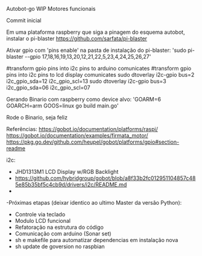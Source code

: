 Autobot-go WIP
Motores funcionais

Commit inicial

Em uma plataforma raspberry que siga a pinagem do esquema autobot, instalar o pi-blaster
https://github.com/sarfata/pi-blaster

Ativar gpio com 'pins enable' na pasta de instalação do pi-blaster:
'sudo pi-blaster --gpio 17,18,16,19,13,20,12,21,22,5,23,4,24,25,26,27'

#transform gpio pins into i2c pins to arduino comunicates
#transform gpio pins into i2c pins to lcd display comunicates
sudo dtoverlay i2c-gpio bus=2 i2c_gpio_sda=12 i2c_gpio_scl=13
sudo dtoverlay i2c-gpio bus=3 i2c_gpio_sda=06 i2c_gpio_scl=07

Gerando Binario com raspberry como device alvo:
'GOARM=6 GOARCH=arm GOOS=linux go build main.go'

Rode o Binario, seja feliz

Referências:
https://gobot.io/documentation/platforms/raspi/
https://gobot.io/documentation/examples/firmata_motor/
https://pkg.go.dev/github.com/heupel/gobot/platforms/gpio#section-readme

i2c:
  - JHD1313M1 LCD Display w/RGB Backlight
  - https://github.com/hybridgroup/gobot/blob/a8f33b2fc012951104857c485e85b35bf5c4cb9d/drivers/i2c/README.md
  -

-Próximas etapas (deixar identico ao ultimo Master da versão Python):
  - Controle via teclado
  - Modulo LCD funcional
  - Refatoração na estrutura do código
  - Comunicação com arduino (Sonar set)
  - sh e makefile para automatizar dependencias em instalação nova
  - sh update de goversion no raspbian